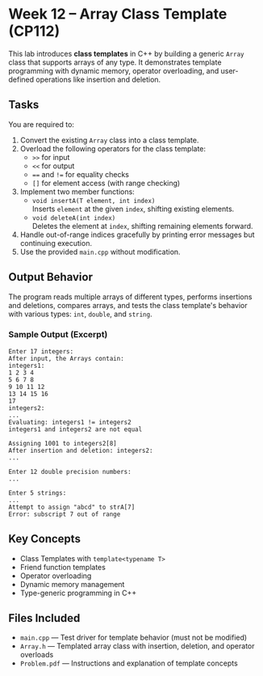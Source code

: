 # Week 12 – Array Class Template (CP112)

This lab introduces **class templates** in C++ by building a generic `Array` class that supports arrays of any type. It demonstrates template programming with dynamic memory, operator overloading, and user-defined operations like insertion and deletion.

## Tasks

You are required to:

1. Convert the existing `Array` class into a class template.
2. Overload the following operators for the class template:
   - `>>` for input
   - `<<` for output
   - `==` and `!=` for equality checks
   - `[]` for element access (with range checking)
3. Implement two member functions:
   - `void insertA(T element, int index)`  
     Inserts `element` at the given `index`, shifting existing elements.
   - `void deleteA(int index)`  
     Deletes the element at `index`, shifting remaining elements forward.
4. Handle out-of-range indices gracefully by printing error messages but continuing execution.
5. Use the provided `main.cpp` without modification.

## Output Behavior

The program reads multiple arrays of different types, performs insertions and deletions, compares arrays, and tests the class template's behavior with various types: `int`, `double`, and `string`.

### Sample Output (Excerpt)

```
Enter 17 integers:
After input, the Arrays contain:
integers1:
1 2 3 4
5 6 7 8
9 10 11 12
13 14 15 16
17
integers2:
...
Evaluating: integers1 != integers2
integers1 and integers2 are not equal

Assigning 1001 to integers2[8]
After insertion and deletion: integers2:
...

Enter 12 double precision numbers:
...

Enter 5 strings:
...
Attempt to assign "abcd" to strA[7]
Error: subscript 7 out of range
```


## Key Concepts

- Class Templates with `template<typename T>`
- Friend function templates
- Operator overloading
- Dynamic memory management
- Type-generic programming in C++

## Files Included

- `main.cpp` — Test driver for template behavior (must not be modified)
- `Array.h` — Templated array class with insertion, deletion, and operator overloads
- `Problem.pdf` — Instructions and explanation of template concepts
